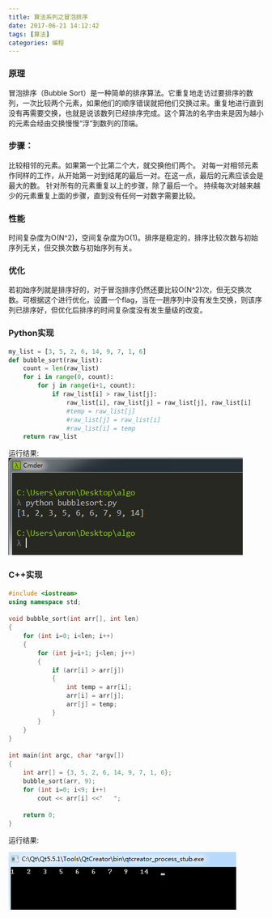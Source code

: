 ```yaml
---
title: 算法系列之冒泡排序
date: 2017-06-21 14:12:42
tags: [算法]
categories: 编程
---
```

### 原理
冒泡排序（Bubble Sort）是一种简单的排序算法。它重复地走访过要排序的数列，一次比较两个元素，如果他们的顺序错误就把他们交换过来。重复地进行直到没有再需要交换，也就是说该数列已经排序完成。这个算法的名字由来是因为越小的元素会经由交换慢慢“浮”到数列的顶端。

### 步骤：
比较相邻的元素。如果第一个比第二个大，就交换他们两个。
对每一对相邻元素作同样的工作，从开始第一对到结尾的最后一对。在这一点，最后的元素应该会是最大的数。
针对所有的元素重复以上的步骤，除了最后一个。
持续每次对越来越少的元素重复上面的步骤，直到没有任何一对数字需要比较。

### 性能
时间复杂度为O(N^2)，空间复杂度为O(1)。排序是稳定的，排序比较次数与初始序列无关，但交换次数与初始序列有关。

### 优化
若初始序列就是排序好的，对于冒泡排序仍然还要比较O(N^2)次，但无交换次数。可根据这个进行优化，设置一个flag，当在一趟序列中没有发生交换，则该序列已排序好，但优化后排序的时间复杂度没有发生量级的改变。

### Python实现
```python
my_list = [3, 5, 2, 6, 14, 9, 7, 1, 6]
def bubble_sort(raw_list):
    count = len(raw_list)
    for i in range(0, count):
        for j in range(i+1, count):
            if raw_list[i] > raw_list[j]:
                raw_list[i], raw_list[j] = raw_list[j], raw_list[i]
                #temp = raw_list[j]
                #raw_list[j] = raw_list[i]
                #raw_list[i] = temp
    return raw_list
```

运行结果:
![](algo-bubblesort-2017-06-21/2.png)

### C++实现
```cpp
#include <iostream>
using namespace std;

void bubble_sort(int arr[], int len)
{
    for (int i=0; i<len; i++)
    {
        for (int j=i+1; j<len; j++)
        {
            if (arr[i] > arr[j])
            {
                int temp = arr[i];
                arr[i] = arr[j];
                arr[j] = temp;
            }
        }
    }
}

int main(int argc, char *argv[])
{
    int arr[] = {3, 5, 2, 6, 14, 9, 7, 1, 6};
    bubble_sort(arr, 9);
    for (int i=0; i<9; i++)
        cout << arr[i] <<"   ";

    return 0;
}
```

运行结果:

![](algo-bubblesort-2017-06-21/1.png)